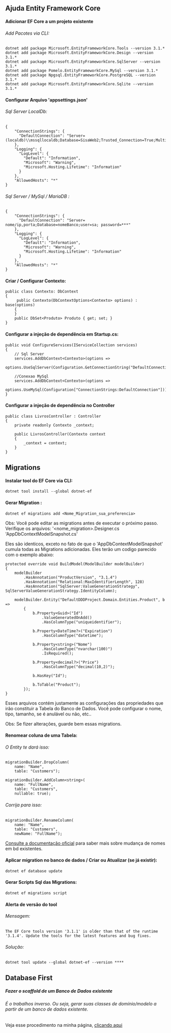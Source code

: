 ## Ajuda Entity Framework Core

#### Adicionar EF Core a um projeto existente

###### Add Pacotes via CLI:

```
dotnet add package Microsoft.EntityFrameworkCore.Tools --version 3.1.*
dotnet add package Microsoft.EntityFrameworkCore.Design --version 3.1.*
dotnet add package Microsoft.EntityFrameworkCore.SqlServer --version 3.1.*
dotnet add package Pomelo.EntityFrameworkCore.MySql --version 3.1.*
dotnet add package Npgsql.EntityFrameworkCore.PostgreSQL --version 3.1.*
dotnet add package Microsoft.EntityFrameworkCore.Sqlite --version 3.1.*

```

#### Configurar Arquivo 'appsettings.json'

###### Sql Server LocalDb:

```
{
    "ConnectionStrings": {
      "DefaultConnection": "Server=(localdb)\\mssqllocaldb;Database=SisaWeb2;Trusted_Connection=True;MultipleActiveResultSets=true"
    },
    "Logging": {
      "LogLevel": {
        "Default": "Information",
        "Microsoft": "Warning",
        "Microsoft.Hosting.Lifetime": "Information"
      }
    },
    "AllowedHosts": "*"
}

```

###### Sql Server / MySql / MariaDB :

```
{
    "ConnectionStrings": {
      "DefaultConnection": "Server=	nome/ip,porta;Database=nomeBanco;user=sa; password=***"
    },
    "Logging": {
      "LogLevel": {
        "Default": "Information",
        "Microsoft": "Warning",
        "Microsoft.Hosting.Lifetime": "Information"
      }
    },
    "AllowedHosts": "*"
}

```


#### Criar / Configurar Contexto:

```
public class Contexto: DbContext
{
     public Contexto(DbContextOptions<Contexto> options) : base(options)
    {
    }
    public DbSet<Produto> Produto { get; set; }
}
```


#### Configurar a injeção de dependência em Startup.cs:

```
public void ConfigureServices(IServiceCollection services)
{    
    // Sql Server
    services.AddDbContext<Contexto>(options =>
        options.UseSqlServer(Configuration.GetConnectionString("DefaultConnection")));

    //Conexao MySql
    services.AddDbContext<Contexto>(options =>
        options.UseMySql(Configuration["ConnectionStrings:DefaultConnection"]));
}

```


#### Configurar a injeção de dependência no Controller

```
public class LivrosController : Controller
{
    private readonly Contexto _context;

    public LivrosController(Contexto context
    {
        _context = context;    
    }
}

```



##  Migrations

#### Instalar tool do EF Core via CLI:

```
dotnet tool install --global dotnet-ef 

```

#### Gerar Migration :

```
dotnet ef migrations add <Nome_Migration_sua_preferencia>

```
Obs: Você pode editar as migrations antes de executar o próximo passo.
Verifique os arquivos: 
  '<nome_migration>.Designer.cs
  'AppDbContextModelSnapshot.cs'
  
Eles são identicos, exceto no fato de que o 'AppDbContextModelSnapshot' cumula todas as Migrations adicionadas. 
Eles terão um codigo parecido com o exemplo abaixo:

```
protected override void BuildModel(ModelBuilder modelBuilder)
{
    modelBuilder
        .HasAnnotation("ProductVersion", "3.1.4")
        .HasAnnotation("Relational:MaxIdentifierLength", 128)
        .HasAnnotation("SqlServer:ValueGenerationStrategy", SqlServerValueGenerationStrategy.IdentityColumn);

    modelBuilder.Entity("DefaultDDDProject.Domain.Entities.Product", b =>
        {
            b.Property<Guid>("Id")
                .ValueGeneratedOnAdd()
                .HasColumnType("uniqueidentifier");

            b.Property<DateTime?>("Expiration")
                .HasColumnType("datetime");

            b.Property<string>("Nome")
                .HasColumnType("nvarchar(100)")
                .IsRequired();

            b.Property<decimal?>("Price")
                .HasColumnType("decimal(10,2)");

            b.HasKey("Id");

            b.ToTable("Product");
        });
}
```
Esses arquivos contém justamente as configurações das propriedades que irão constituir a Tabela do Banco de Dados. Você pode configurar o nome, tipo, tamanho, se é anulável ou não, etc.. 

Obs: Se fizer alterações, guarde bem essas migrations. 

#### Renomear coluna de uma Tabela:

###### O Entity te dará isso:
```
migrationBuilder.DropColumn(
    name: "Name",
    table: "Customers");

migrationBuilder.AddColumn<string>(
    name: "FullName",
    table: "Customers",
    nullable: true);

```
###### Corrija para isso:
```
migrationBuilder.RenameColumn(
    name: "Name",
    table: "Customers",
    newName: "FullName");
```

[Consulte a documentação oficial](https://docs.microsoft.com/pt-br/ef/core/managing-schemas/migrations/managing?tabs=dotnet-core-cli) para saber mais sobre mudança de nomes em bd existentes.

#### Aplicar migration no banco de dados / Criar ou Atualizar (se já existir):

```
dotnet ef database update

```


#### Gerar Scripts Sql das Migrations:

```
dotnet ef migrations script

``` 

#### Alerta de versão do tool

###### Mensagem:

```
The EF Core tools version '3.1.1' is older than that of the runtime '3.1.4'. Update the tools for the latest features and bug fixes.
```

###### Solução:

```
dotnet tool update --global dotnet-ef --version ****
```



## Database First 


##### Fazer o scaffold de um Banco de Dados existente


###### É o trabalhos inverso. Ou seja, gerar suas classes de domínio/modelo a partir de um banco de dados existente. 

Veja esse procedimento na minha página, [clicando aqui](https://developer-jr.webnode.com/l/database-first/)





